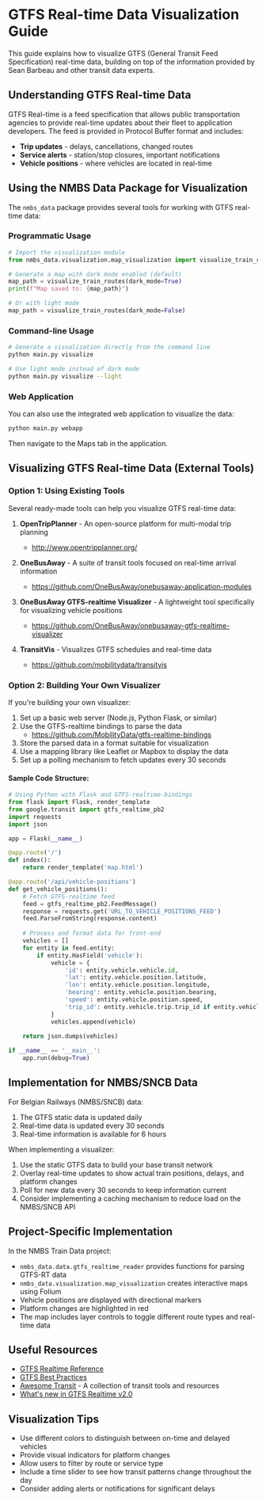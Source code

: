 # GTFS Real-time Data Visualization Guide

This guide explains how to visualize GTFS (General Transit Feed Specification) real-time data, building on top of the information provided by Sean Barbeau and other transit data experts.

## Understanding GTFS Real-time Data

GTFS Real-time is a feed specification that allows public transportation agencies to provide real-time updates about their fleet to application developers. The feed is provided in Protocol Buffer format and includes:

- **Trip updates** - delays, cancellations, changed routes
- **Service alerts** - station/stop closures, important notifications
- **Vehicle positions** - where vehicles are located in real-time

## Using the NMBS Data Package for Visualization

The `nmbs_data` package provides several tools for working with GTFS real-time data:

### Programmatic Usage

```python
# Import the visualization module
from nmbs_data.visualization.map_visualization import visualize_train_routes

# Generate a map with dark mode enabled (default)
map_path = visualize_train_routes(dark_mode=True)
print(f"Map saved to: {map_path}")

# Or with light mode
map_path = visualize_train_routes(dark_mode=False)
```

### Command-line Usage

```bash
# Generate a visualization directly from the command line
python main.py visualize

# Use light mode instead of dark mode
python main.py visualize --light
```

### Web Application

You can also use the integrated web application to visualize the data:

```bash
python main.py webapp
```

Then navigate to the Maps tab in the application.

## Visualizing GTFS Real-time Data (External Tools)

### Option 1: Using Existing Tools

Several ready-made tools can help you visualize GTFS real-time data:

1. **OpenTripPlanner** - An open-source platform for multi-modal trip planning
   - http://www.opentripplanner.org/

2. **OneBusAway** - A suite of transit tools focused on real-time arrival information
   - https://github.com/OneBusAway/onebusaway-application-modules

3. **OneBusAway GTFS-realtime Visualizer** - A lightweight tool specifically for visualizing vehicle positions
   - https://github.com/OneBusAway/onebusaway-gtfs-realtime-visualizer

4. **TransitVis** - Visualizes GTFS schedules and real-time data
   - https://github.com/mobilitydata/transitvis

### Option 2: Building Your Own Visualizer

If you're building your own visualizer:

1. Set up a basic web server (Node.js, Python Flask, or similar)
2. Use the GTFS-realtime bindings to parse the data
   - https://github.com/MobilityData/gtfs-realtime-bindings
3. Store the parsed data in a format suitable for visualization
4. Use a mapping library like Leaflet or Mapbox to display the data
5. Set up a polling mechanism to fetch updates every 30 seconds

#### Sample Code Structure:

```python
# Using Python with Flask and GTFS-realtime-bindings
from flask import Flask, render_template
from google.transit import gtfs_realtime_pb2
import requests
import json

app = Flask(__name__)

@app.route('/')
def index():
    return render_template('map.html')

@app.route('/api/vehicle-positions')
def get_vehicle_positions():
    # Fetch GTFS-realtime feed
    feed = gtfs_realtime_pb2.FeedMessage()
    response = requests.get('URL_TO_VEHICLE_POSITIONS_FEED')
    feed.ParseFromString(response.content)
    
    # Process and format data for front-end
    vehicles = []
    for entity in feed.entity:
        if entity.HasField('vehicle'):
            vehicle = {
                'id': entity.vehicle.vehicle.id,
                'lat': entity.vehicle.position.latitude,
                'lon': entity.vehicle.position.longitude,
                'bearing': entity.vehicle.position.bearing,
                'speed': entity.vehicle.position.speed,
                'trip_id': entity.vehicle.trip.trip_id if entity.vehicle.HasField('trip') else None
            }
            vehicles.append(vehicle)
    
    return json.dumps(vehicles)

if __name__ == '__main__':
    app.run(debug=True)
```

## Implementation for NMBS/SNCB Data

For Belgian Railways (NMBS/SNCB) data:

1. The GTFS static data is updated daily
2. Real-time data is updated every 30 seconds
3. Real-time information is available for 6 hours

When implementing a visualizer:

1. Use the static GTFS data to build your base transit network
2. Overlay real-time updates to show actual train positions, delays, and platform changes
3. Poll for new data every 30 seconds to keep information current
4. Consider implementing a caching mechanism to reduce load on the NMBS/SNCB API

## Project-Specific Implementation

In the NMBS Train Data project:

- `nmbs_data.data.gtfs_realtime_reader` provides functions for parsing GTFS-RT data
- `nmbs_data.visualization.map_visualization` creates interactive maps using Folium
- Vehicle positions are displayed with directional markers
- Platform changes are highlighted in red
- The map includes layer controls to toggle different route types and real-time data

## Useful Resources

- [GTFS Realtime Reference](https://gtfs.org/realtime/)
- [GTFS Best Practices](https://gtfs.org/best-practices/)
- [Awesome Transit](https://github.com/CUTR-at-USF/awesome-transit) - A collection of transit tools and resources
- [What's new in GTFS Realtime v2.0](https://barbeau.medium.com/whats-new-in-gtfs-realtime-v2-0-cd45e6a861e9)

## Visualization Tips

- Use different colors to distinguish between on-time and delayed vehicles
- Provide visual indicators for platform changes
- Allow users to filter by route or service type
- Include a time slider to see how transit patterns change throughout the day
- Consider adding alerts or notifications for significant delays
